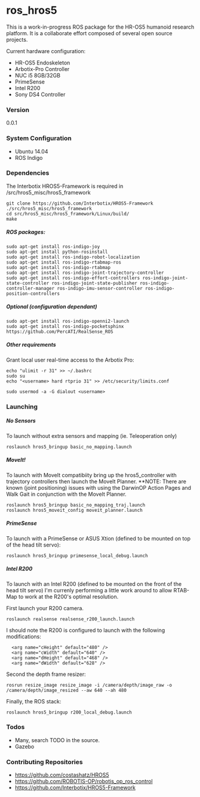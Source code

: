 # ros_hros5

This is a work-in-progress ROS package for the HR-OS5 humanoid research platform. It is a collaborate effort composed of several open source projects.

Current hardware configuration:

  - HR-OS5 Endoskeleton
  - Arbotix-Pro Controller
  - NUC i5 8GB/32GB
  - PrimeSense
  - Intel R200
  - Sony DS4 Controller

### Version
0.0.1

### System Configuration

 - Ubuntu 14.04
 - ROS Indigo

### Dependencies
The Interbotix HROS5-Framework is required in /src/hros5_misc/hros5_framework

````
git clone https://github.com/Interbotix/HROS5-Framework ./src/hros5_misc/hros5_framework
cd src/hros5_misc/hros5_framework/Linux/build/
make
````

##### ROS packages:
````
sudo apt-get install ros-indigo-joy
sudo apt-get install python-rosinstall
sudo apt-get install ros-indigo-robot-localization
sudo apt-get install ros-indigo-rtabmap-ros
sudo apt-get install ros-indigo-rtabmap
sudo apt-get install ros-indigo-joint-trajectory-controller
sudo apt-get install ros-indigo-effort-controllers ros-indigo-joint-state-controller ros-indigo-joint-state-publisher ros-indigo-controller-manager ros-indigo-imu-sensor-controller ros-indigo-position-controllers 
````

##### Optional (configuration dependant)
````
sudo apt-get install ros-indigo-openni2-launch
sudo apt-get install ros-indigo-pocketsphinx
https://github.com/PercATI/RealSense_ROS
````

##### Other requirements
Grant local user real-time access to the Arbotix Pro:
````
echo "ulimit -r 31" >> ~/.bashrc
sudo su
echo "<username> hard rtprio 31" >> /etc/security/limits.conf

sudo usermod -a -G dialout <username>
````

### Launching

##### No Sensors
To launch without extra sensors and mapping (ie. Teleoperation only)
```
roslaunch hros5_bringup basic_no_mapping.launch
```

##### MoveIt!
To launch with MoveIt compatibiity bring up the hros5_controller with trajectory controllers then launch the MoveIt Planner.
**NOTE: There are known (joint positioning) issues with using the DarwinOP Action Pages and Walk Gait in conjunction with the MoveIt Planner.
```
roslaunch hros5_bringup basic_no_mapping_traj.launch
roslaunch hros5_moveit_config moveit_planner.launch
```

##### PrimeSense
To launch with a PrimeSense or ASUS Xtion (defined to be mounted on top of the head tilt servo):

```
roslaunch hros5_bringup primesense_local_debug.launch
```

##### Intel R200
To launch with an Intel R200 (defined to be mounted on the front of the head tilt servo) I'm currenly performing a little work around to allow RTAB-Map to work at the R200's optimal resolution.

First launch your R200 camera.
```
roslaunch realsense realsense_r200_launch.launch
```

I should note the R200 is configured to launch with the following modifications:
```
  <arg name="cHeight" default="480" />
  <arg name="cWidth" default="640" />
  <arg name="dHeight" default="468" />
  <arg name="dWidth" default="628" />
```
Second the depth frame resizer:
```
rosrun resize_image resize_image -i /camera/depth/image_raw -o /camera/depth/image_resized --aw 640 --ah 480
```

Finally, the ROS stack:
```
roslaunch hros5_bringup r200_local_debug.launch
```

### Todos

 - Many, search TODO in the source.
 - Gazebo

### Contributing Repositories

 - https://github.com/costashatz/HROS5
 - https://github.com/ROBOTIS-OP/robotis_op_ros_control
 - https://github.com/Interbotix/HROS5-Framework
